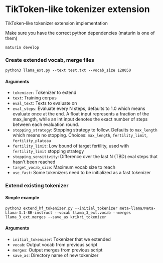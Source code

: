 # TikToken-like tokenizer extension
TikToken-like tokenizer extension implementation

Make sure you have the correct python dependencies (maturin is one of them)

```console
maturin develop
```

### Create extended vocab, merge files

```console
python3 llama_ext.py --text test.txt --vocab_size 128050
```

#### Arguments

- `tokenizer`: Tokenizer to extend
- `text`: Training corpus
- `eval_text`: Texts to evaluate on
- `eval_steps`: Evaluate every N steps, defaults to 1.0 which means evaluate once at the end. A float input represents a fraction of the max_length, while an int input denotes the exact number of steps between each evaluation round.
- `stopping_strategy`: Stopping strategy to follow. Defaults to `max_length` which means no stopping. Choices: `max_length`, `fertility_limit`, `fertility_plateau`
- `fertility_limit`: Low bound of target fertility, used with `fertility_limit` stopping strategy
- `stopping_sensitivity`: Difference over the last N (TBD) eval steps that hasn't been reached
- `target_vocab_size`: Maximum vocab size to reach
- `use_fast`: Some tokenizers need to be initialized as a fast tokenizer

### Extend existing tokenizer

#### Simple example
```console
python3 extend_hf_tokenizer.py --initial_tokenizer meta-llama/Meta-Llama-3.1-8B-instruct --vocab llama_3_ext.vocab --merges llama_3_ext.merges --save_as krikri_tokenizer
```

#### Arguments

- `initial_tokenizer`: Tokenizer that we extended
- `vocab`: Output vocab from previous script
- `merges`: Output merges from previous script
- `save_as`: Directory name of new tokenizer
